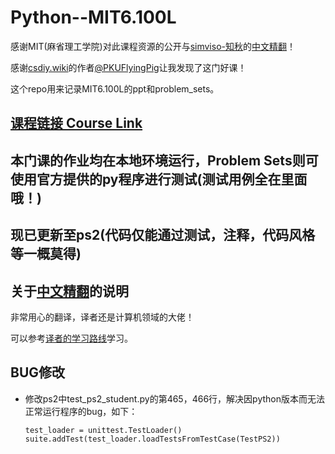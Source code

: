 # Python--MIT6.100L
  感谢MIT(麻省理工学院)对此课程资源的公开与[simviso-知秋](https://www.simtoco.com/#/home)的[中文精翻](https://www.bilibili.com/video/BV1WE421V7bL/?spm_id_from=333.1387.homepage.video_card.click&vd_source=3181deb7fb0c10621dd8dbdf8ab90a04)！

  感谢[csdiy.wiki](https://csdiy.wiki/)的作者[@PKUFlyingPig](https://github.com/PKUFlyingPig)让我发现了这门好课！

  这个repo用来记录MIT6.100L的ppt和problem_sets。
## [课程链接 Course Link](https://ocw.mit.edu/courses/6-100l-introduction-to-cs-and-programming-using-python-fall-2022/pages/material-by-lecture/)
## 本门课的作业均在本地环境运行，Problem Sets则可使用官方提供的py程序进行测试(测试用例全在里面哦！)
## 现已更新至ps2(代码仅能通过测试，注释，代码风格等一概莫得)
## 关于[中文精翻](https://www.bilibili.com/video/BV1WE421V7bL/?spm_id_from=333.1387.homepage.video_card.click&vd_source=3181deb7fb0c10621dd8dbdf8ab90a04)的说明
非常用心的翻译，译者还是计算机领域的大佬！

可以参考[译者的学习路线](https://xw4pe0eed67.feishu.cn/docx/JUlZdTX4io0D3WxJPFfceSP9ngc)学习。
## BUG修改
- 修改ps2中test_ps2_student.py的第465，466行，解决因python版本而无法正常运行程序的bug，如下：
  ```
  test_loader = unittest.TestLoader()
  suite.addTest(test_loader.loadTestsFromTestCase(TestPS2))
  ```
